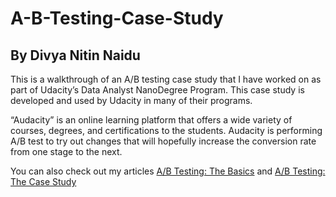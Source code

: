 # A-B-Testing-Case-Study
## By Divya Nitin Naidu

This is a walkthrough of an A/B testing case study that I have worked on as part of Udacity’s Data Analyst NanoDegree Program. This case study is developed and used by Udacity in many of their programs.

“Audacity” is an online learning platform that offers a wide variety of courses, degrees, and certifications to the students. Audacity is performing A/B test to try out changes that will hopefully increase the conversion rate from one stage to the next.


You can also check out my articles [A/B Testing: The Basics](https://towardsdatascience.com/a-b-testing-the-basics-86d6d98525c9?source=friends_link&sk=86434b44e90841eb1a30e7e7cc2760eb) and [A/B Testing: The Case Study](https://towardsdatascience.com/a-b-testing-the-case-study-1030a94f3c4b?source=friends_link&sk=6b7a5e55d3c15bfe53120cb8501535d5)
